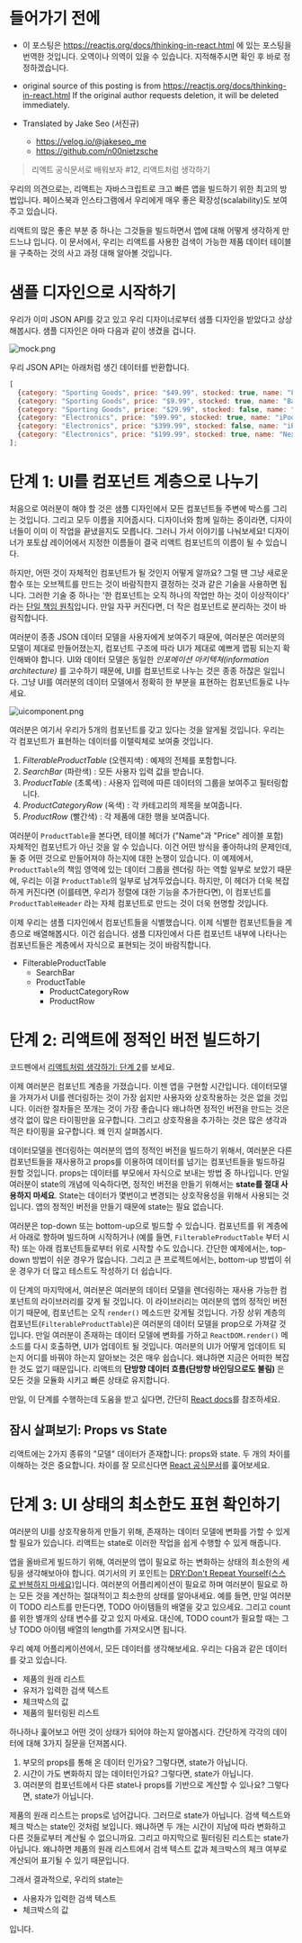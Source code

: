 # 들어가기 전에

- 이 포스팅은 https://reactjs.org/docs/thinking-in-react.html 에 있는 포스팅을 번역한 것입니다. 오역이나 의역이 있을 수 있습니다. 지적해주시면 확인 후 바로 정정하겠습니다.

- original source of this posting is from https://reactjs.org/docs/thinking-in-react.html If the original author requests deletion, it will be deleted immediately.

- Translated by Jake Seo (서진규)

	- https://velog.io/@jakeseo_me
	- https://github.com/n00nietzsche
    
> 리액트 공식문서로 배워보자 #12, 리액트처럼 생각하기

우리의 의견으로는, 리액트는 자바스크립트로 크고 빠른 앱을 빌드하기 위한 최고의 방법입니다. 페이스북과 인스타그램에서 우리에게 매우 좋은 확장성(scalability)도 보여주고 있습니다.

리액트의 많은 좋은 부분 중 하나는 그것들을 빌드하면서 앱에 대해 어떻게 생각하게 만드느냐 입니다. 이 문서에서, 우리는 리액트를 사용한 검색이 가능한 제품 데이터 테이블을 구축하는 것의 사고 과정 대해 알아볼 것입니다.

# 샘플 디자인으로 시작하기

우리가 이미 JSON API를 갖고 있고 우리 디자이너로부터 샘플 디자인을 받았다고 상상해봅시다. 샘플 디자인은 아마 다음과 같이 생겼을 겁니다.

![mock.png](https://images.velog.io/post-images/jakeseo_me/3dba2ff0-7e01-11e9-a450-df8e97feb59d/mock.png)

우리 JSON API는 아래처럼 생긴 데이터를 반환합니다.

```js
[
  {category: "Sporting Goods", price: "$49.99", stocked: true, name: "Football"},
  {category: "Sporting Goods", price: "$9.99", stocked: true, name: "Baseball"},
  {category: "Sporting Goods", price: "$29.99", stocked: false, name: "Basketball"},
  {category: "Electronics", price: "$99.99", stocked: true, name: "iPod Touch"},
  {category: "Electronics", price: "$399.99", stocked: false, name: "iPhone 5"},
  {category: "Electronics", price: "$199.99", stocked: true, name: "Nexus 7"}
];
```

# 단계 1: UI를 컴포넌트 계층으로 나누기

처음으로 여러분이 해야 할 것은 샘플 디자인에서 모든 컴포넌트들 주변에 박스를 그리는 것입니다. 그리고 모두 이름을 지어줍시다. 디자이너와 함께 일하는 중이라면, 디자이너들이 이미 이 작업을 끝냈을지도 모릅니다. 그러니 가서 이야기를 나눠보세요! 디자이너가 포토샵 레이어에서 지정한 이름들이 결국 리액트 컴포넌트의 이름이 될 수 있습니다.

하지만, 어떤 것이 자체적인 컴포넌트가 될 것인지 어떻게 알까요? 그럴 땐 그냥 새로운 함수 또는 오브젝트를 만드는 것이 바람직한지 결정하는 것과 같은 기술을 사용하면 됩니다. 그러한 기술 중 하나는 '한 컴포넌트는 오직 하나의 작업만 하는 것이 이상적이다' 라는 [단일 책임 원칙](https://en.wikipedia.org/wiki/Single_responsibility_principle)입니다. 만일 자꾸 커진다면, 더 작은 컴포넌트로 분리하는 것이 바람직합니다.

여러분이 종종 JSON 데이터 모델을 사용자에게 보여주기 때문에, 여러분은 여러분의 모델이 제대로 만들어졌는지, 컴포넌트 구조에 따라 UI가 제대로 예쁘게 맵핑 되는지 확인해봐야 합니다. UI와 데이터 모델은 동일한 *인포메이션 아키텍쳐(information architecture)* 를 고수하기 때문에, UI를 컴포넌트로 나누는 것은 종종 하찮은 일입니다. 그냥 UI를 여러분의 데이터 모델에서 정확히 한 부분을 표현하는 컴포넌트들로 나누세요.

![uicomponent.png](https://images.velog.io/post-images/jakeseo_me/ec0c1540-7e02-11e9-ac2c-27d620c7baf8/uicomponent.png)

여러분은 여기서 우리가 5개의 컴포넌트를 갖고 있다는 것을 알게될 것입니다. 우리는 각 컴포넌트가 표현하는 데이터를 이탤릭체로 보여줄 것입니다.

1. *FilterableProductTable* (오렌지색) : 예제의 전체를 포함합니다.
2. *SearchBar* (파란색) : 모든 사용자 입력 값을 받습니다.
3. *ProductTable* (초록색) : 사용자 입력에 따른 데이터의 그룹을 보여주고 필터링합니다.
4. *ProductCategoryRow* (옥색) : 각 카테고리의 제목을 보여줍니다.
5. *ProductRow* (빨간색) : 각 제품에 대한 행을 보여줍니다.

여러분이 `ProductTable`을 본다면, 테이블 헤더가 ("Name"과 "Price" 레이블 포함) 자체적인 컴포넌트가 아닌 것을 알 수 있습니다. 이건 어떤 방식을 좋아하냐의 문제인데, 둘 중 어떤 것으로 만들어져야 하는지에 대한 논쟁이 있습니다. 이 예제에서, `ProductTable`의 책임 영역에 있는 데이터 그룹을 렌더링 하는 역할 일부로 보았기 때문에, 우리는 이걸 `ProductTable`의 일부로 남겨두었습니다. 하지만, 이 헤더가 더욱 복잡하게 커진다면 (이를테면, 우리가 정렬에 대한 기능을 추가한다면), 이 컴포넌트를 `ProductTableHeader` 라는 자체 컴포넌트로 만드는 것이 더욱 현명할 것입니다.

이제 우리는 샘플 디자인에서 컴포넌트들을 식별했습니다. 이제 식별한 컴포넌트들을 계층으로 배열해봅시다. 이건 쉽습니다. 샘플 디자인에서 다른 컴포넌트 내부에 나타나는 컴포넌트들은 계층에서 자식으로 표현되는 것이 바람직합니다.

- FilterableProductTable
	- SearchBar
    - ProductTable
    	- ProductCategoryRow
        - ProductRow
        
# 단계 2: 리액트에 정적인 버전 빌드하기

코드펜에서 [리액트처럼 생각하기: 단계 2](https://codepen.io/gaearon/pen/BwWzwm)를 보세요.

이제 여러분은 컴포넌트 계층을 가졌습니다. 이젠 앱을 구현할 시간입니다. 데이터모델을 가져가서 UI를 렌더링하는 것이 가장 쉽지만 사용자와 상호작용하는 것은 없을 것입니다. 이러한 절차들은 쪼개는 것이 가장 좋습니다 왜냐하면 정적인 버전을 만드는 것은 생각 없이 많은 타이핑만을 요구합니다. 그리고 상호작용을 추가하는 것은 많은 생각과 적은 타이핑을 요구합니다. 왜 인지 살펴봅시다.

데이터모델을 렌더링하는 여러분의 앱의 정적인 버전을 빌드하기 위해서, 여러분은 다른 컴포넌트들을 재사용하고 props를 이용하여 데이터를 넘기는 컴포넌트들을 빌드하길 원할 것입니다. props는 데이터를 부모에서 자식으로 보내는 방법 중 하나입니다. 만일 여러분이 state의 개념에 익숙하다면, 정적인 버전을 만들기 위해서는 **state를 절대 사용하지 마세요**. State는 데이터가 몇번이고 변경되는 상호작용성을 위해서 사용되는 것입니다. 앱의 정적인 버전을 만들기 때문에 state는 필요 없습니다.

여러분은 top-down 또는 bottom-up으로 빌드할 수 있습니다. 컴포넌트를 위 계층에서 아래로 향하며 빌드하며 시작하거나 (예를 들면, `FilterableProductTable` 부터 시작) 또는 아래 컴포넌트들로부터 위로 시작할 수도 있습니다. 간단한 예제에서는, top-down 방법이 쉬운 경우가 많습니다. 그리고 큰 프로젝트에서는, bottom-up 방법이 쉬운 경우가 더 많고 테스트도 작성하기 더 쉽습니다.

이 단계의 마지막에서, 여러분은 여러분의 데이터 모델을 렌더링하는 재사용 가능한 컴포넌트의 라이브러리를 갖게 될 것입니다. 이 라이브러리는 여러분의 앱의 정적인 버전이기 때문에, 컴포넌트는 오직 `render()` 메소드만 갖게될 것입니다. 가장 상위 계층의 컴포넌트(`FilterableProductTable`)은 여러분의 데이터 모델을 prop으로 가져갈 것입니다. 만일 여러분이 존재하는 데이터 모델에 변화를 가하고 `ReactDOM.render()` 메소드를 다시 호출하면, UI가 업데이트 될 것입니다. 여러분의 UI가 어떻게 업데이트 되는지 어디를 바꿔야 하는지 알아보는 것은 매우 쉽습니다. 왜냐하면 지금은 어떠한 복잡한 것도 없기 때문입니다. 리액트의 **단방향 데이터 흐름(단방향 바인딩으로도 불림)** 은 모든 것을 모듈화 시키고 빠른 상태로 유지합니다.

만일, 이 단계를 수행하는데 도움을 받고 싶다면, 간단히 [React docs](https://reactjs.org/docs/)를 참조하세요.

## 잠시 살펴보기: Props vs State

리액트에는 2가지 종류의 "모델" 데이터가 존재합니다: props와 state. 두 개의 차이를 이해하는 것은 중요합니다. 차이를 잘 모르신다면 [React 공식문서](https://reactjs.org/docs/interactivity-and-dynamic-uis.html)를 훑어보세요.

# 단계 3: UI 상태의 최소한도 표현 확인하기

여러분의 UI를 상호작용하게 만들기 위해, 존재하는 데이터 모델에 변화를 가할 수 있게 할 필요가 있습니다. 리액트는 state로 이러한 작업을 쉽게 수행할 수 있게 해줍니다.

앱을 올바르게 빌드하기 위해, 여러분의 앱이 필요로 하는 변화하는 상태의 최소한의 세팅을 생각해보아야 합니다. 여기서의 키 포인트는 [DRY:Don't Repeat Yourself(스스로 반복하지 마세요)](https://en.wikipedia.org/wiki/Don%27t_repeat_yourself)입니다. 여러분의 어플리케이션이 필요로 하며 여러분이 필요로 하는 모든 것을 계산하는 절대적이고 최소한의 상태를 알아내세요. 예를 들면, 만일 여러분이 TODO 리스트를 만든다면, TODO 아이템들의 배열을 갖고 있으세요. 그리고 count를 위한 별개의 상태 변수를 갖고 있지 마세요. 대신에, TODO count가 필요할 때는 그냥 TODO 아이템 배열의 length를 가져오시면 됩니다.

우리 예제 어플리케이션에서, 모든 데이터를 생각해보세요. 우리는 다음과 같은 데이터를 갖고 있습니다.

- 제품의 원래 리스트
- 유저가 입력한 검색 텍스트
- 체크박스의 값
- 제품의 필터링된 리스트

하나하나 훑어보고 어떤 것이 상태가 되어야 하는지 알아봅시다. 간단하게 각각의 데이터에 대해 3가지 질문을 던져봅시다.

1. 부모의 props를 통해 온 데이터 인가요? 그렇다면, state가 아닙니다.
2. 시간이 가도 변화하지 않는 데이터인가요? 그렇다면, state가 아닙니다.
3. 여러분의 컴포넌트에서 다른 state나 props를 기반으로 계산할 수 있나요? 그렇다면, state가 아닙니다.

제품의 원래 리스트는 props로 넘어갑니다. 그러므로 state가 아닙니다. 검색 텍스트와 체크 박스는 state인 것처럼 보입니다. 왜냐하면 두 개는 시간이 지남에 따라 변화하고 다른 것들로부터 계산될 수 없으니까요. 그리고 마지막으로 필터링된 리스트는 state가 아닙니다. 왜냐하면 제품의 원래 리스트에서 검색 텍스트 값과 체크박스의 체크 여부로 계산되어 표기될 수 있기 때문입니다.

그래서 결과적으로, 우리의 state는

- 사용자가 입력한 검색 텍스트
- 체크박스의 값

입니다.

# 
